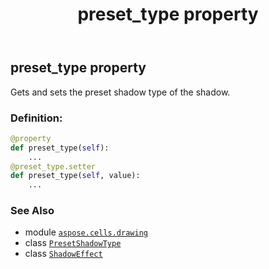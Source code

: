 ﻿---
title: preset_type property
second_title: Aspose.Cells for Python via .NET API References
description: 
type: docs
weight: 70
url: /aspose.cells.drawing/shadoweffect/preset_type/
is_root: false
---

## preset_type property


Gets and sets the preset shadow type of the shadow.
### Definition:
```python
@property
def preset_type(self):
    ...
@preset_type.setter
def preset_type(self, value):
    ...
```

### See Also
* module [`aspose.cells.drawing`](../../)
* class [`PresetShadowType`](/cells/python-net/aspose.cells.drawing/presetshadowtype)
* class [`ShadowEffect`](/cells/python-net/aspose.cells.drawing/shadoweffect)
